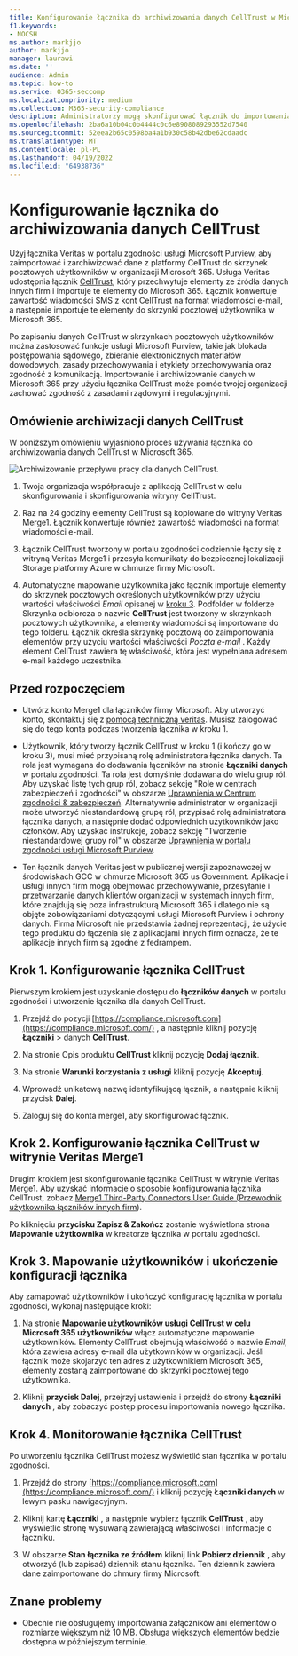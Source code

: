 ```yaml
---
title: Konfigurowanie łącznika do archiwizowania danych CellTrust w Microsoft 365
f1.keywords:
- NOCSH
ms.author: markjjo
author: markjjo
manager: laurawi
ms.date: ''
audience: Admin
ms.topic: how-to
ms.service: O365-seccomp
ms.localizationpriority: medium
ms.collection: M365-security-compliance
description: Administratorzy mogą skonfigurować łącznik do importowania i archiwizowania danych CellTrust z usługi Veritas w celu Microsoft 365. Ten łącznik umożliwia archiwizowanie danych ze źródeł danych innych firm w Microsoft 365. Po zarchiwizowania tych danych można zarządzać danymi innych firm za pomocą funkcji zgodności, takich jak blokada prawna, wyszukiwanie zawartości i zasady przechowywania.
ms.openlocfilehash: 2ba6a10b04c0b4444c0c6e8908089293552d7540
ms.sourcegitcommit: 52eea2b65c0598ba4a1b930c58b42dbe62cdaadc
ms.translationtype: MT
ms.contentlocale: pl-PL
ms.lasthandoff: 04/19/2022
ms.locfileid: "64938736"
---
```

# <a name="set-up-a-connector-to-archive-celltrust-data"></a>Konfigurowanie łącznika do archiwizowania danych CellTrust

Użyj łącznika Veritas w portalu zgodności usługi Microsoft Purview, aby zaimportować i zarchiwizować dane z platformy CellTrust do skrzynek pocztowych użytkowników w organizacji Microsoft 365. Usługa Veritas udostępnia łącznik [CellTrust](https://globanet.com/celltrust/), który przechwytuje elementy ze źródła danych innych firm i importuje te elementy do Microsoft 365. Łącznik konwertuje zawartość wiadomości SMS z kont CellTrust na format wiadomości e-mail, a następnie importuje te elementy do skrzynki pocztowej użytkownika w Microsoft 365.

Po zapisaniu danych CellTrust w skrzynkach pocztowych użytkowników można zastosować funkcje usługi Microsoft Purview, takie jak blokada postępowania sądowego, zbieranie elektronicznych materiałów dowodowych, zasady przechowywania i etykiety przechowywania oraz zgodność z komunikacją. Importowanie i archiwizowanie danych w Microsoft 365 przy użyciu łącznika CellTrust może pomóc twojej organizacji zachować zgodność z zasadami rządowymi i regulacyjnymi.

## <a name="overview-of-archiving-celltrust-data"></a>Omówienie archiwizacji danych CellTrust

W poniższym omówieniu wyjaśniono proces używania łącznika do archiwizowania danych CellTrust w Microsoft 365.

![Archiwizowanie przepływu pracy dla danych CellTrust.](../media/CellTrustConnectorWorkflow.png)

1. Twoja organizacja współpracuje z aplikacją CellTrust w celu skonfigurowania i skonfigurowania witryny CellTrust.

2. Raz na 24 godziny elementy CellTrust są kopiowane do witryny Veritas Merge1. Łącznik konwertuje również zawartość wiadomości na format wiadomości e-mail.

3. Łącznik CellTrust tworzony w portalu zgodności codziennie łączy się z witryną Veritas Merge1 i przesyła komunikaty do bezpiecznej lokalizacji Storage platformy Azure w chmurze firmy Microsoft.

4. Automatyczne mapowanie użytkownika jako łącznik importuje elementy do skrzynek pocztowych określonych użytkowników przy użyciu wartości właściwości *Email* opisanej w [kroku 3](#step-3-map-users-and-complete-the-connector-setup). Podfolder w folderze Skrzynka odbiorcza o nazwie **CellTrust** jest tworzony w skrzynkach pocztowych użytkownika, a elementy wiadomości są importowane do tego folderu. Łącznik określa skrzynkę pocztową do zaimportowania elementów przy użyciu wartości właściwości *Poczta e-mail* . Każdy element CellTrust zawiera tę właściwość, która jest wypełniana adresem e-mail każdego uczestnika.

## <a name="before-you-begin"></a>Przed rozpoczęciem

- Utwórz konto Merge1 dla łączników firmy Microsoft. Aby utworzyć konto, skontaktuj się z [pomocą techniczną veritas](https://www.veritas.com/content/support/). Musisz zalogować się do tego konta podczas tworzenia łącznika w kroku 1.

- Użytkownik, który tworzy łącznik CellTrust w kroku 1 (i kończy go w kroku 3), musi mieć przypisaną rolę administratora łącznika danych. Ta rola jest wymagana do dodawania łączników na stronie **Łączniki danych** w portalu zgodności. Ta rola jest domyślnie dodawana do wielu grup ról. Aby uzyskać listę tych grup ról, zobacz sekcję "Role w centrach zabezpieczeń i zgodności" w obszarze [Uprawnienia w Centrum zgodności & zabezpieczeń](../security/office-365-security/permissions-in-the-security-and-compliance-center.md#roles-in-the-security--compliance-center). Alternatywnie administrator w organizacji może utworzyć niestandardową grupę ról, przypisać rolę administratora łącznika danych, a następnie dodać odpowiednich użytkowników jako członków. Aby uzyskać instrukcje, zobacz sekcję "Tworzenie niestandardowej grupy ról" w obszarze [Uprawnienia w portalu zgodności usługi Microsoft Purview](microsoft-365-compliance-center-permissions.md#create-a-custom-role-group).

- Ten łącznik danych Veritas jest w publicznej wersji zapoznawczej w środowiskach GCC w chmurze Microsoft 365 us Government. Aplikacje i usługi innych firm mogą obejmować przechowywanie, przesyłanie i przetwarzanie danych klientów organizacji w systemach innych firm, które znajdują się poza infrastrukturą Microsoft 365 i dlatego nie są objęte zobowiązaniami dotyczącymi usługi Microsoft Purview i ochrony danych. Firma Microsoft nie przedstawia żadnej reprezentacji, że użycie tego produktu do łączenia się z aplikacjami innych firm oznacza, że te aplikacje innych firm są zgodne z fedrampem.

## <a name="step-1-set-up-the-celltrust-connector"></a>Krok 1. Konfigurowanie łącznika CellTrust

Pierwszym krokiem jest uzyskanie dostępu do **łączników danych** w portalu zgodności i utworzenie łącznika dla danych CellTrust.

1. Przejdź do pozycji [https://compliance.microsoft.com](https://compliance.microsoft.com/) , a następnie kliknij pozycję **Łączniki** \> danych **CellTrust**.

2. Na stronie Opis produktu **CellTrust** kliknij pozycję **Dodaj łącznik**.

3. Na stronie **Warunki korzystania z usługi** kliknij pozycję **Akceptuj**.

4. Wprowadź unikatową nazwę identyfikującą łącznik, a następnie kliknij przycisk **Dalej**.

5. Zaloguj się do konta merge1, aby skonfigurować łącznik.

## <a name="step-2-configure-the-celltrust-connector-on-the-veritas-merge1-site"></a>Krok 2. Konfigurowanie łącznika CellTrust w witrynie Veritas Merge1

Drugim krokiem jest skonfigurowanie łącznika CellTrust w witrynie Veritas Merge1. Aby uzyskać informacje o sposobie konfigurowania łącznika CellTrust, zobacz [Merge1 Third-Party Connectors User Guide (Przewodnik użytkownika łączników innych firm](https://docs.ms.merge1.globanetportal.com/Merge1%20Third-Party%20Connectors%20CellTrust%20User%20Guide%20.pdf)).

Po kliknięciu **przycisku Zapisz & Zakończ** zostanie wyświetlona strona **Mapowanie użytkownika** w kreatorze łącznika w portalu zgodności.

## <a name="step-3-map-users-and-complete-the-connector-setup"></a>Krok 3. Mapowanie użytkowników i ukończenie konfiguracji łącznika

Aby zamapować użytkowników i ukończyć konfigurację łącznika w portalu zgodności, wykonaj następujące kroki:

1. Na stronie **Mapowanie użytkowników usługi CellTrust w celu Microsoft 365 użytkowników** włącz automatyczne mapowanie użytkowników. Elementy CellTrust obejmują właściwość o nazwie *Email*, która zawiera adresy e-mail dla użytkowników w organizacji. Jeśli łącznik może skojarzyć ten adres z użytkownikiem Microsoft 365, elementy zostaną zaimportowane do skrzynki pocztowej tego użytkownika.

2. Kliknij **przycisk Dalej**, przejrzyj ustawienia i przejdź do strony **Łączniki danych** , aby zobaczyć postęp procesu importowania nowego łącznika.

## <a name="step-4-monitor-the-celltrust-connector"></a>Krok 4. Monitorowanie łącznika CellTrust

Po utworzeniu łącznika CellTrust możesz wyświetlić stan łącznika w portalu zgodności.

1. Przejdź do strony [https://compliance.microsoft.com](https://compliance.microsoft.com/) i kliknij pozycję **Łączniki danych** w lewym pasku nawigacyjnym.

2. Kliknij kartę **Łączniki** , a następnie wybierz łącznik **CellTrust** , aby wyświetlić stronę wysuwaną zawierającą właściwości i informacje o łączniku.

3. W obszarze **Stan łącznika ze źródłem** kliknij link **Pobierz dziennik** , aby otworzyć (lub zapisać) dziennik stanu łącznika. Ten dziennik zawiera dane zaimportowane do chmury firmy Microsoft.

## <a name="known-issues"></a>Znane problemy

- Obecnie nie obsługujemy importowania załączników ani elementów o rozmiarze większym niż 10 MB. Obsługa większych elementów będzie dostępna w późniejszym terminie.